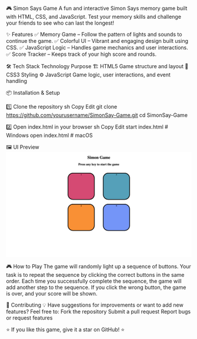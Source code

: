 🎮 Simon Says Game
A fun and interactive Simon Says memory game built with HTML, CSS, and JavaScript. Test your memory skills and challenge your friends to see who can last the longest!

✨ Features
✅ Memory Game – Follow the pattern of lights and sounds to continue the game.
✅ Colorful UI – Vibrant and engaging design built using CSS.
✅ JavaScript Logic – Handles game mechanics and user interactions.
✅ Score Tracker – Keeps track of your high score and rounds.

🛠️ Tech Stack
Technology	Purpose
🏗 HTML5	Game structure and layout
🎨 CSS3	Styling
⚙️ JavaScript	Game logic, user interactions, and event handling

📦 Installation & Setup

1️⃣ Clone the repository
sh
Copy
Edit
git clone https://github.com/yourusername/SimonSay-Game.git
cd SimonSay-Game

2️⃣ Open index.html in your browser
sh
Copy
Edit
start index.html  # Windows
open index.html   # macOS


🖼️ UI Preview
![My Image](https://github.com/harpreetkaur7879/SimonSay-Game/blob/main/snapshot.png)

🎮 How to Play
The game will randomly light up a sequence of buttons.
Your task is to repeat the sequence by clicking the correct buttons in the same order.
Each time you successfully complete the sequence, the game will add another step to the sequence.
If you click the wrong button, the game is over, and your score will be shown.

🤝 Contributing
💡 Have suggestions for improvements or want to add new features? Feel free to:
Fork the repository
Submit a pull request
Report bugs or request features


⭐ If you like this game, give it a star on GitHub! ⭐
